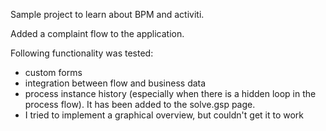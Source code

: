 Sample project to learn about BPM and activiti.

Added a complaint flow to the application. 

Following functionality was tested:

- custom forms
- integration between flow and business data
- process instance history (especially when there is a hidden loop in the process flow). It has been added to the solve.gsp page.
- I tried to implement a graphical overview, but couldn't get it to work
